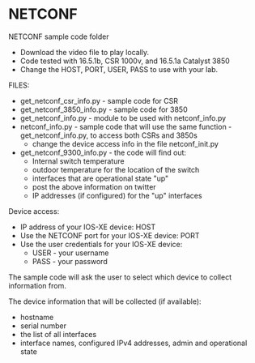 # NETCONF

NETCONF sample code folder


 - Download the video file to play locally.
 - Code tested with 16.5.1b, CSR 1000v, and 16.5.1a Catalyst 3850
 - Change the HOST, PORT, USER, PASS to use with your lab.



FILES:


 - get_netconf_csr_info.py - sample code for CSR
 - get_netconf_3850_info.py - sample code for 3850
 - get_netconf_info.py - module to be used with netconf_info.py
 - netconf_info.py - sample code that will use the same function - get_netconf_info.py, to access both CSRs and 3850s
    - change the device access info in the file netconf_init.py
 - get_netconf_9300_info.py - the code will find out:
    - Internal switch temperature
    - outdoor temperature for the location of the switch
    - interfaces that are operational state "up"
    - post the above information on twitter
    - IP addresses (if configured) for the "up" interfaces

Device access:

 - IP address of your IOS-XE device: HOST 
 - Use the NETCONF port for your IOS-XE device:  PORT 
 - Use the user credentials for your IOS-XE device:
    - USER - your username
    - PASS - your password


The sample code will ask the user to select which device to collect information from.

The device information that will be collected (if available):
 - hostname
 - serial number
 - the list of all interfaces
 - interface names, configured IPv4 addresses, admin and operational state


